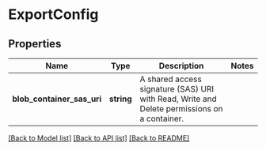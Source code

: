 # ExportConfig

## Properties
Name | Type | Description | Notes
------------ | ------------- | ------------- | -------------
**blob_container_sas_uri** | **string** | A shared access signature (SAS) URI with Read, Write and Delete permissions on a container. | 

[[Back to Model list]](../README.md#documentation-for-models) [[Back to API list]](../README.md#documentation-for-api-endpoints) [[Back to README]](../README.md)

